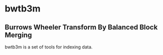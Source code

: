 bwtb3m
======

Burrows Wheeler Transform By Balanced Block Merging
---------------------------------------------------

bwtb3m is a set of tools for indexing data.